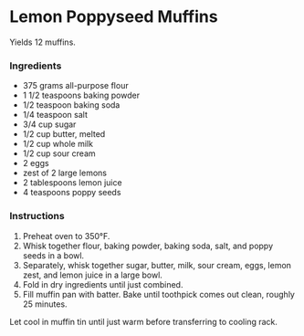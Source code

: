 # Lemon Poppyseed Muffins

Yields 12 muffins.

### Ingredients

- 375 grams all-purpose flour
- 1 1/2 teaspoons baking powder
- 1/2 teaspoon baking soda
- 1/4 teaspoon salt
- 3/4 cup sugar
- 1/2 cup butter, melted
- 1/2 cup whole milk
- 1/2 cup sour cream
- 2 eggs
- zest of 2 large lemons
- 2 tablespoons lemon juice
- 4 teaspoons poppy seeds

### Instructions

1. Preheat oven to 350&deg;F.
2. Whisk together flour, baking powder, baking soda, salt, and poppy seeds in a bowl.
3. Separately, whisk together sugar, butter, milk, sour cream, eggs, lemon zest, and lemon juice in a large bowl.
4. Fold in dry ingredients until just combined.
5. Fill muffin pan with batter. Bake until toothpick comes out clean, roughly 25 minutes. 

Let cool in muffin tin until just warm before transferring to cooling rack.
